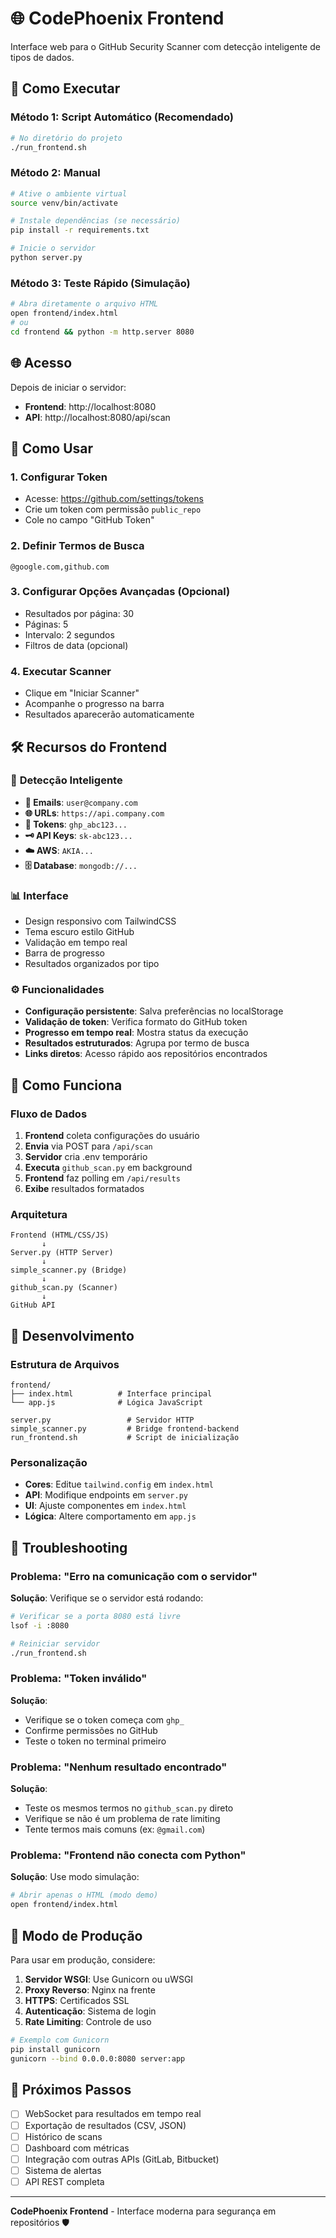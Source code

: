 # 🌐 CodePhoenix Frontend

Interface web para o GitHub Security Scanner com detecção inteligente de tipos de dados.

## 🚀 **Como Executar**

### Método 1: Script Automático (Recomendado)
```bash
# No diretório do projeto
./run_frontend.sh
```

### Método 2: Manual
```bash
# Ative o ambiente virtual
source venv/bin/activate

# Instale dependências (se necessário)
pip install -r requirements.txt

# Inicie o servidor
python server.py
```

### Método 3: Teste Rápido (Simulação)
```bash
# Abra diretamente o arquivo HTML
open frontend/index.html
# ou
cd frontend && python -m http.server 8080
```

## 🌐 **Acesso**

Depois de iniciar o servidor:
- **Frontend**: http://localhost:8080
- **API**: http://localhost:8080/api/scan

## 📝 **Como Usar**

### 1. **Configurar Token**
- Acesse: https://github.com/settings/tokens
- Crie um token com permissão `public_repo`
- Cole no campo "GitHub Token"

### 2. **Definir Termos de Busca**
```
@google.com,github.com
```

### 3. **Configurar Opções Avançadas** (Opcional)
- Resultados por página: 30
- Páginas: 5
- Intervalo: 2 segundos
- Filtros de data (opcional)

### 4. **Executar Scanner**
- Clique em "Iniciar Scanner"
- Acompanhe o progresso na barra
- Resultados aparecerão automaticamente

## 🛠️ **Recursos do Frontend**

### 🎯 **Detecção Inteligente**
- **📧 Emails**: `user@company.com`
- **🌐 URLs**: `https://api.company.com`
- **🔑 Tokens**: `ghp_abc123...`
- **🗝️ API Keys**: `sk-abc123...`
- **☁️ AWS**: `AKIA...`
- **🗄️ Database**: `mongodb://...`

### 📊 **Interface**
- Design responsivo com TailwindCSS
- Tema escuro estilo GitHub
- Validação em tempo real
- Barra de progresso
- Resultados organizados por tipo

### ⚙️ **Funcionalidades**
- **Configuração persistente**: Salva preferências no localStorage
- **Validação de token**: Verifica formato do GitHub token
- **Progresso em tempo real**: Mostra status da execução
- **Resultados estruturados**: Agrupa por termo de busca
- **Links diretos**: Acesso rápido aos repositórios encontrados

## 🔄 **Como Funciona**

### Fluxo de Dados
1. **Frontend** coleta configurações do usuário
2. **Envia** via POST para `/api/scan`
3. **Servidor** cria .env temporário
4. **Executa** `github_scan.py` em background
5. **Frontend** faz polling em `/api/results`
6. **Exibe** resultados formatados

### Arquitetura
```
Frontend (HTML/CSS/JS)
       ↓
Server.py (HTTP Server)
       ↓
simple_scanner.py (Bridge)
       ↓
github_scan.py (Scanner)
       ↓
GitHub API
```

## 🔧 **Desenvolvimento**

### Estrutura de Arquivos
```
frontend/
├── index.html          # Interface principal
└── app.js              # Lógica JavaScript

server.py                 # Servidor HTTP
simple_scanner.py         # Bridge frontend-backend
run_frontend.sh           # Script de inicialização
```

### Personalização
- **Cores**: Editue `tailwind.config` em `index.html`
- **API**: Modifique endpoints em `server.py`
- **UI**: Ajuste componentes em `index.html`
- **Lógica**: Altere comportamento em `app.js`

## 🐛 **Troubleshooting**

### Problema: "Erro na comunicação com o servidor"
**Solução**: Verifique se o servidor está rodando:
```bash
# Verificar se a porta 8080 está livre
lsof -i :8080

# Reiniciar servidor
./run_frontend.sh
```

### Problema: "Token inválido"
**Solução**: 
- Verifique se o token começa com `ghp_`
- Confirme permissões no GitHub
- Teste o token no terminal primeiro

### Problema: "Nenhum resultado encontrado"
**Solução**:
- Teste os mesmos termos no `github_scan.py` direto
- Verifique se não é um problema de rate limiting
- Tente termos mais comuns (ex: `@gmail.com`)

### Problema: "Frontend não conecta com Python"
**Solução**: Use modo simulação:
```bash
# Abrir apenas o HTML (modo demo)
open frontend/index.html
```

## 🚀 **Modo de Produção**

Para usar em produção, considere:

1. **Servidor WSGI**: Use Gunicorn ou uWSGI
2. **Proxy Reverso**: Nginx na frente
3. **HTTPS**: Certificados SSL
4. **Autenticação**: Sistema de login
5. **Rate Limiting**: Controle de uso

```bash
# Exemplo com Gunicorn
pip install gunicorn
gunicorn --bind 0.0.0.0:8080 server:app
```

## 💫 **Próximos Passos**

- [ ] WebSocket para resultados em tempo real
- [ ] Exportação de resultados (CSV, JSON)
- [ ] Histórico de scans
- [ ] Dashboard com métricas
- [ ] Integração com outras APIs (GitLab, Bitbucket)
- [ ] Sistema de alertas
- [ ] API REST completa

---

**CodePhoenix Frontend** - Interface moderna para segurança em repositórios 🛡️

